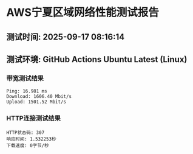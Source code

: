 # AWS宁夏区域网络性能测试报告
## 测试时间: 2025-09-17 08:16:14
## 测试环境: GitHub Actions Ubuntu Latest (Linux)

### 带宽测试结果
```
Ping: 16.981 ms
Download: 1606.40 Mbit/s
Upload: 1501.52 Mbit/s
```

### HTTP连接测试结果
```
HTTP状态码: 307
响应时间: 1.532253秒
下载速度: 0字节/秒
```

